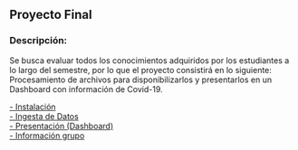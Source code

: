 ## Proyecto Final

### Descripción:
Se busca evaluar todos los conocimientos adquiridos por los estudiantes a lo largo del semestre, por lo que el proyecto consistirá en lo siguiente:
<br>
Procesamiento de archivos para disponibilizarlos y presentarlos en un Dashboard con información de Covid-19.

<a href="instalacion.html">- Instalación</a>
<br>
<a href="ingesta.html">- Ingesta de Datos</a>
<br>
<a href="presentacion.html">- Presentación (Dashboard)</a>
<br>
<a href="informacion.html">- Información grupo</a>
<br>
